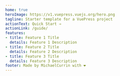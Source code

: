 ```yaml
---
home: true
heroImage: https://v1.vuepress.vuejs.org/hero.png
tagline: Starter template for a VuePress project
actionText: Quick Start →
actionLink: /guide/
features:
- title: Feature 1 Title
  details: Feature 1 Description
- title: Feature 2 Title
  details: Feature 2 Description
- title: Feature 3 Title
  details: Feature 3 Description
footer: Made by MichaelCurrin with ❤️
---
```

